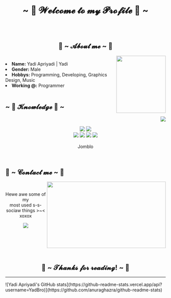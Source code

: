 <body>
<h1 align="center">~ 💖 𝓦𝓮𝓵𝓬𝓸𝓶𝓮 𝓽𝓸 𝓶𝔂 𝓟𝓻𝓸𝓯𝓲𝓵𝓮 💖 ~</h1>
<br>
<div align="center">
</div>
<br>
<div>
<h2 align="center"> 🦊 ~ 𝓐𝓫𝓸𝓾𝓽 𝓶𝓮 ~ 🦊 </h2>
<img src="https://yt3.ggpht.com/a/AATXAJxkp3R3wNlUT2IKYBvDYmCUJZrEbFtwLjLddR_3-g=s900-c-k-c0x00ffffff-no-rj" width="155" height="180" align="right">
<br>
<li>
<b>Name:</b> Yadi Apriyadi | Yadi</li>
<li>
<b>Gender:</b> Male
</li>
<li>
<b>Hobbys:</b> Programming, Developing, Graphics Design, Music
</li>
<li>
<b>Working @:</b> Programmer
</li>
<br>
</div>
<div>
<h2 align="left">            ~ 📇 𝓚𝓷𝓸𝔀𝓵𝓮𝓭𝓰𝓮 📇 ~</h2>
<p>
<img src="https://thumbs.gfycat.com/AstonishingCourteousCurassow-max-1mb.gif" align="right">
</div>
<div>
<br>
<p align="center"><img src="https://img.shields.io/badge/html5%20-%23E34F26.svg?&style=for-the-badge&logo=html5&logoColor=white"/> <img src="https://img.shields.io/badge/css3%20-%231572B6.svg?&style=for-the-badge&logo=css3&logoColor=white"/><br> <img src="https://img.shields.io/badge/python%20-%23323330.svg?&style=for-the-badge&logo=python&logoColor=%24f2a0"/> <img src="https://img.shields.io/badge/javascript%20-%23323330.svg?&style=for-the-badge&logo=javascript&logoColor=%23F7DF1E"/> <img src="https://img.shields.io/badge/git%20-%23F05033.svg?&style=for-the-badge&logo=git&logoColor=white"/> <img src="https://img.shields.io/badge/php%20-%23323330.svg?&style=for-the-badge&logo=php&logoColor=%24f2a0"/> <br><br>
Jomblo
</p>
<br>
<h2>           📝 ~ 𝓒𝓸𝓷𝓽𝓪𝓬𝓽 𝓶𝓮 ~ 📝</h2>
<img src="https://i.imgur.com/KXx0cCx.gif" align="right" width="373.5px" height="208.5px">
<br>
<p align="center">Hewe awe some of my <br>
most used s-s-sociaw things >~< xoxox</p>
<p align="center"> <a href="https://discord.gg/SvHeFWNtK5" target="_blank"><img src="https://img.shields.io/badge/Smart%20People%20-%237289DA.svg?&style=for-the-badge&logo=discord&logoColor=white"/></a></p>
</div>
<br>
<div>
<br>
<br>
<br>
<div>
<h2 align="center">💖 ~ 𝓣𝓱𝓪𝓷𝓴𝓼 𝓯𝓸𝓻 𝓻𝓮𝓪𝓭𝓲𝓷𝓰! ~ 💖</h2>
<hr>
</div>
</div>
![Yadi Apriyadi's GitHub stats](https://github-readme-stats.vercel.app/api?username=YadBro)](https://github.com/anuraghazra/github-readme-stats)
</body>

